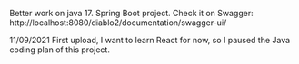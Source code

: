 Better work on java 17.
Spring Boot project.
Check it on Swagger: http://localhost:8080/diablo2/documentation/swagger-ui/

11/09/2021
First upload, I want to learn React for now, so I paused the Java coding plan of this project.
